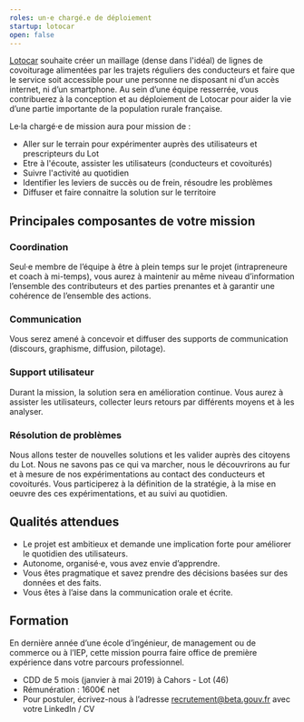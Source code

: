 ```yaml
---
roles: un·e chargé.e de déploiement
startup: lotocar
open: false
---
```


[Lotocar](https://www.lotocar.fr) souhaite créer un maillage (dense dans l'idéal) de lignes de covoiturage alimentées par les trajets réguliers des conducteurs et faire que le service soit accessible pour une personne ne disposant ni d’un accès internet, ni d’un smartphone.
Au sein d’une équipe resserrée, vous contribuerez à la conception et au déploiement de Lotocar pour aider la vie d’une partie importante de la population rurale française.

<!--more-->

Le·la chargé·e de mission aura pour mission de :

* Aller sur le terrain pour expérimenter auprès des utilisateurs et prescripteurs du Lot
* Etre à l'écoute, assister les utilisateurs (conducteurs et covoiturés)
* Suivre l'activité au quotidien
* Identifier les leviers de succès ou de frein, résoudre les problèmes
* Diffuser et faire connaitre la solution sur le territoire

## Principales composantes de votre mission

### Coordination

Seul·e membre de l’équipe à être à plein temps sur le projet (intrapreneure et coach à mi-temps), vous aurez à maintenir au même niveau d’information l’ensemble des contributeurs et des parties prenantes et à garantir une cohérence de l’ensemble des actions.

### Communication

Vous serez amené à concevoir et diffuser des supports de communication (discours, graphisme, diffusion, pilotage).

### Support utilisateur

Durant la mission, la solution sera en amélioration continue. Vous aurez à assister les utilisateurs, collecter leurs retours par différents moyens et à les analyser.

### Résolution de problèmes

Nous allons tester de nouvelles solutions et les valider auprès des citoyens du Lot. Nous ne savons pas ce qui va marcher, nous le découvrirons au fur et à mesure de nos expérimentations au contact des conducteurs et covoiturés. Vous participerez à la définition de la stratégie, à la mise en oeuvre des ces expérimentations, et au suivi au quotidien.

## Qualités attendues

* Le projet est ambitieux et demande une implication forte pour améliorer le quotidien des utilisateurs.
* Autonome, organisé·e, vous avez envie d’apprendre.
* Vous êtes pragmatique et savez prendre des décisions basées sur des données et des faits.
* Vous êtes à l’aise dans la communication orale et écrite.

## Formation

En dernière année d’une école d’ingénieur, de management ou de commerce ou à l’IEP, cette mission pourra faire office de première expérience dans votre parcours professionnel.

* CDD de 5 mois (janvier à mai 2019) à Cahors - Lot (46)
* Rémunération : 1600€ net
* Pour postuler, écrivez-nous à l’adresse recrutement@beta.gouv.fr avec votre LinkedIn / CV
